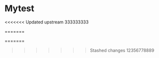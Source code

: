 # Mytest


<<<<<<< Updated upstream
333333333

=======


=======
>>>>>>> Stashed changes
12356778889
